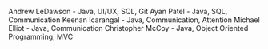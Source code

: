 Andrew LeDawson - Java, UI/UX, SQL, Git
Ayan Patel - Java, SQL, Communication
Keenan Icarangal - Java, Communication, Attention
Michael Elliot - Java, Communication
Christopher McCoy - Java, Object Oriented Programming, MVC
